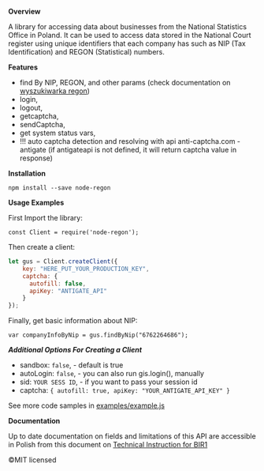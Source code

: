 **Overview**

A library for accessing data about businesses from the National Statistics Office in Poland. It can be used to access data stored in the National Court register using unique identifiers that each company has such as NIP (Tax Identification) and REGON (Statistical) numbers.

**Features**
  - find By NIP, REGON, and other params (check documentation on [wyszukiwarka regon](wyszukiwarkaregon.stat.gov.pl))
   - login,
   - logout,
   - getcaptcha,
   - sendCaptcha,
   - get system status vars,
   - !!! auto captcha detection and resolving with api anti-captcha.com - antigate (if antigateapi is not defined, it will return captcha value in response)


**Installation**

`npm install --save node-regon`

**Usage Examples**

First Import the library:

`const Client = require('node-regon');`

Then create a client:

```javascript
let gus = Client.createClient({
    key: "HERE_PUT_YOUR_PRODUCTION_KEY",
    captcha: {
      autofill: false,
      apiKey: "ANTIGATE_API"
    }
});

```

Finally, get basic information about NIP:

`var companyInfoByNip = gus.findByNip("6762264686");`

***Additional Options For Creating a Client***
- sandbox: `false`,  -  default is true
- autoLogin: `false`, - you can also run gis.login(), manually
- sid: `YOUR SESS ID`, - if you want to pass your session id
- captcha: `{ autofill: true, apiKey: "YOUR_ANTIGATE_API_KEY" }`

See more code samples in [examples/example.js](../node-regon/blob/master/examples/example.js)


**Documentation** 

Up to date documentation on fields and limitations of this API are accessible in Polish from this document on [Technical Instruction for BIR1](https://api.stat.gov.pl/Content/files/regon/regon_-_instrukcja_techniczna_bir1_dla_podmiotow_komercyjnych_v019.zip)



&copy;MIT licensed
